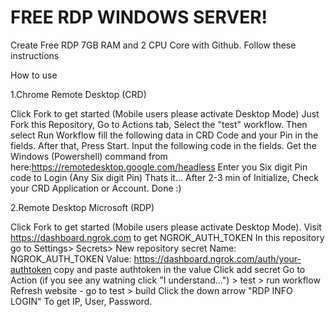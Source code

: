 # FREE RDP WINDOWS SERVER!

Create Free RDP 7GB RAM and 2 CPU Core with Github.
Follow these instructions

How to use

1.Chrome Remote Desktop (CRD)

Click Fork to get started (Mobile users please activate Desktop Mode)
Just Fork this Repository, Go to Actions tab, Select the "test" workflow. Then select Run Workflow fill the following data in CRD Code and your Pin in the fields. After that, Press Start.
Input the following code in the fields.
Get the Windows (Powershell) command from here:<https://remotedesktop.google.com/headless>
Enter you Six digit Pin code to Login
(Any Six digit Pin)
Thats it... After 2-3 min of Initialize, Check your CRD Application or Account.
Done :)

2.Remote Desktop Microsoft (RDP)

Click Fork to get started (Mobile users please activate Desktop Mode).
Visit https://dashboard.ngrok.com to get NGROK_AUTH_TOKEN
In this repository go to Settings> Secrets> New repository secret
Name: NGROK_AUTH_TOKEN
Value: https://dashboard.ngrok.com/auth/your-authtoken copy and paste authtoken in the value
Click add secret
Go to Action (if you see any watning click "I understand...") > test > run workflow
Refresh website - go to test > build
Click the down arrow "RDP INFO LOGIN" To get IP, User, Password.

